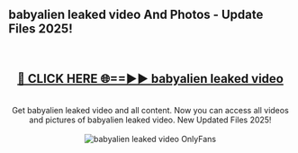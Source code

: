 <h2>babyalien leaked video And Photos - Update Files 2025!</h2>
<br>
<div align="center">
<h2><a href="https://betterlinks.top/A2PfLJ" rel="nofollow">🔴 CLICK HERE 🌐==►► babyalien leaked video</a></h2>
<br>
Get babyalien leaked video and all content. Now you can access all videos and pictures of babyalien leaked video. New Updated Files 2025!
<br>
<br>
<a href="https://betterlinks.top/A2PfLJ" rel="nofollow" data-target="animated-image.originalLink"><img src="https://i.imgur.com/dJHk4Zq.gif" alt="babyalien leaked video OnlyFans" style="max-width: 100%; display: inline-block;" data-target="animated-image.originalImage"></a>
</div>
<br>